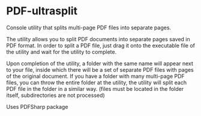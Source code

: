 # PDF-ultrasplit

Console utility that splits multi-page PDF files into separate pages.

The utility allows you to split PDF documents into separate pages saved in PDF format. In order to split a PDF file, just drag it onto the executable file of the utility and wait for the utility to complete.

Upon completion of the utility, a folder with the same name will appear next to your file, inside which there will be a set of separate PDF files with pages of the original document.
If you have a folder with many multi-page PDF files, you can throw the entire folder at the utility, the utility will split each PDF file in the folder in a similar way. (files must be located in the folder itself, subdirectories are not processed)

Uses PDFSharp package

